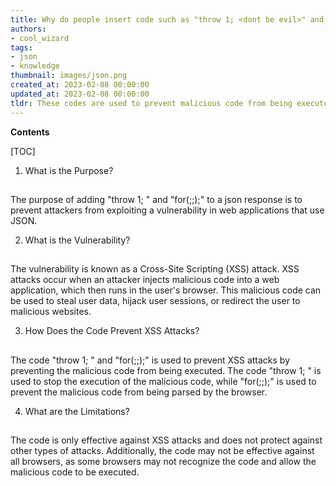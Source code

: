 ```yaml
---
title: Why do people insert code such as "throw 1; <dont be evil>" and "for(;;);" before JSON responses?
authors:
- cool_wizard
tags:
- json
- knowledge
thumbnail: images/json.png
created_at: 2023-02-08 00:00:00
updated_at: 2023-02-08 00:00:00
tldr: These codes are used to prevent malicious code from being executed when the response is parsed.
---
```


**Contents**

[TOC]

1. What is the Purpose?
##
The purpose of adding "throw 1; <dont be evil>" and "for(;;);" to a json response is to prevent attackers from exploiting a vulnerability in web applications that use JSON.

2. What is the Vulnerability?
##
The vulnerability is known as a Cross-Site Scripting (XSS) attack. XSS attacks occur when an attacker injects malicious code into a web application, which then runs in the user's browser. This malicious code can be used to steal user data, hijack user sessions, or redirect the user to malicious websites.

3. How Does the Code Prevent XSS Attacks?
##
The code "throw 1; <dont be evil>" and "for(;;);" is used to prevent XSS attacks by preventing the malicious code from being executed. The code "throw 1; <dont be evil>" is used to stop the execution of the malicious code, while "for(;;);" is used to prevent the malicious code from being parsed by the browser.

4. What are the Limitations?
##
The code is only effective against XSS attacks and does not protect against other types of attacks. Additionally, the code may not be effective against all browsers, as some browsers may not recognize the code and allow the malicious code to be executed.
